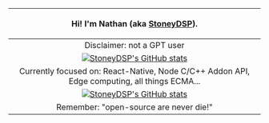 | <p>Hi! I'm Nathan (aka <a href="https://github.com/StoneyDSP">StoneyDSP</a>).</p>  |
| :-: |
| Disclaimer: not a GPT user | 
| [![StoneyDSP's GitHub stats](https://github-readme-stats-two-lime-18.vercel.app/api?username=nathanjhood\&show_icons=true&theme=transparent)](https://github.com/nathanjhood/github-readme-stats) |
| Currently focused on: React-Native, Node C/C++ Addon API, Edge computing, all things ECMA... |
| [![StoneyDSP's GitHub stats](https://github-readme-stats-two-lime-18.vercel.app/api/top-langs/?username=nathanjhood\&langs_count=14\&show_icons=true\&theme=transparent\&hide=TeX,html,css)](https://github.com/nathanjhood/github-readme-stats) |
| Remember: "open-source are never die!" |

<!-- 

| <p>Hi! I'm Nathan (aka <a href="https://github.com/StoneyDSP">StoneyDSP</a>).</p>  |
| :-: |
| <p>I am a software developer.</p> |
| |
| [![StoneyDSP's GitHub stats](https://github-readme-stats-two-lime-18.vercel.app/api?username=nathanjhood\&show_icons=true&theme=transparent)](https://github.com/nathanjhood/github-readme-stats) |
| |
| <p>I am also a musician.</p> |
| |
| [![StoneyDSP's GitHub stats](https://github-readme-stats-two-lime-18.vercel.app/api/top-langs/?username=nathanjhood\&langs_count=10\&show_icons=true\&theme=transparent\&hide=TeX,html,css)](https://github.com/nathanjhood/github-readme-stats) |
| |
| <p>I love open-source software.</p> |
| <p align="center"><img src="https://skillicons.dev/icons?i=cpp,c,cmake,js,ts,html,css,nodejs&perline=4" alt="Tech Stack" /></p> |
| <p>Here you will find public repos of my personal research and development of audio plugins using popular frameworks right alongside my own work, which you may download, compile, use, and study for free (mostly MIT or GPL2/3).</p> |
| |
| [![Biquads](https://github-readme-stats-two-lime-18.vercel.app/api/pin/?username=nathanjhood\&repo=Biquads\&theme=transparent)](https://github.com/nathanjhood/Biquads) [![UBento](https://github-readme-stats-two-lime-18.vercel.app/api/pin/?username=nathanjhood\&repo=UBento\&theme=transparent)](https://github.com/nathanjhood/UBento) |
| |
| [![noderc](https://github-readme-stats-two-lime-18.vercel.app/api/pin/?username=nathanjhood\&repo=noderc\&theme=transparent)](https://github.com/nathanjhood/noderc) [![base64](https://github-readme-stats-two-lime-18.vercel.app/api/pin/?username=nathanjhood\&repo=base64\&theme=transparent)](https://github.com/nathanjhood/base64)|
| |
| [![OrfanidisBiquad](https://github-readme-stats-two-lime-18.vercel.app/api/pin/?username=nathanjhood\&repo=OrfanidisBiquad\&theme=transparent)](https://github.com/nathanjhood/OrfanidisBiquad) [![CxxWin](https://github-readme-stats-two-lime-18.vercel.app/api/pin/?username=nathanjhood\&repo=CxxWin\&theme=transparent)](https://github.com/nathanjhood/CxxWin) |
| |
| [![NonLinearFilters](https://github-readme-stats-two-lime-18.vercel.app/api/pin/?username=nathanjhood\&repo=NonLinearFilters\&theme=transparent)](https://github.com/nathanjhood/NonLinearFilters) [![modules](https://github-readme-stats-two-lime-18.vercel.app/api/pin/?username=nathanjhood\&repo=modules\&theme=transparent)](https://github.com/nathanjhood/modules) |
| |
| [![AudioPlugin-SVF](https://github-readme-stats-two-lime-18.vercel.app/api/pin/?username=nathanjhood\&repo=AudioPlugin-SVF\&theme=transparent)](https://github.com/nathanjhood/AudioPlugin-SVF) [![AudioPlugin](https://github-readme-stats-two-lime-18.vercel.app/api/pin/?username=nathanjhood\&repo=AudioPlugin\&theme=transparent)](https://github.com/nathanjhood/AudioPlugin) |
| |
| [![cmodule](https://github-readme-stats-two-lime-18.vercel.app/api/pin/?username=nathanjhood\&repo=cmodule\&theme=transparent)](https://github.com/nathanjhood/AudioPlugin-SVF) [![http2](https://github-readme-stats-two-lime-18.vercel.app/api/pin/?username=nathanjhood\&repo=http2\&theme=transparent)](https://github.com/nathanjhood/http2) |
| |
| <p>My projects are typically either something I needed for a specific reason, or something I needed to learn about. If you see anything interesting, or, if you have any suggestions or questions, get in touch - I love to chat code!</p>  |
| |
| <p>Coffee! That's how I get things done!! If you'd like to see me get more things done, please kindly consider <a href="https://www.patreon.com/bePatron?u=8549187" data-patreon-widget-type="become-patron-button">buying me a coffee</a> or two!</p> |
| <a href= "https://paypal.me/StoneyDSPAudio?country.x=ES&locale.x=en_US"><img src="https://www.paypalobjects.com/en_US/i/btn/btn_donate_SM.gif"/></a> |
| <a href="https://www.patreon.com/bePatron?u=8549187" data-patreon-widget-type="become-patron-button"><p>StoneyDSP on Patreon</p></a> |

-->
